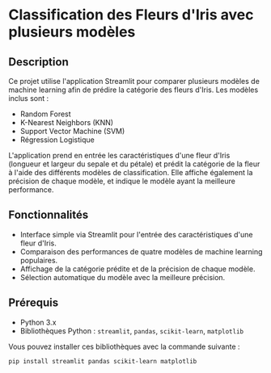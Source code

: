 # Classification des Fleurs d'Iris avec plusieurs modèles

## Description

Ce projet utilise l'application Streamlit pour comparer plusieurs modèles de machine learning afin de prédire la catégorie des fleurs d'Iris. Les modèles inclus sont :

- Random Forest
- K-Nearest Neighbors (KNN)
- Support Vector Machine (SVM)
- Régression Logistique

L'application prend en entrée les caractéristiques d'une fleur d'Iris (longueur et largeur du sepale et du pétale) et prédit la catégorie de la fleur à l'aide des différents modèles de classification. Elle affiche également la précision de chaque modèle, et indique le modèle ayant la meilleure performance.

## Fonctionnalités

- Interface simple via Streamlit pour l'entrée des caractéristiques d'une fleur d'Iris.
- Comparaison des performances de quatre modèles de machine learning populaires.
- Affichage de la catégorie prédite et de la précision de chaque modèle.
- Sélection automatique du modèle avec la meilleure précision.

## Prérequis

- Python 3.x
- Bibliothèques Python : `streamlit`, `pandas`, `scikit-learn`, `matplotlib`

Vous pouvez installer ces bibliothèques avec la commande suivante :
```bash
pip install streamlit pandas scikit-learn matplotlib
